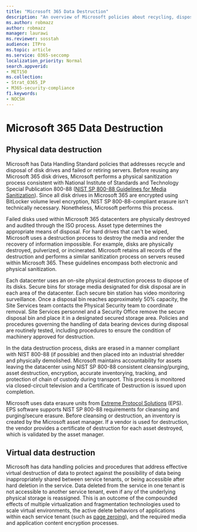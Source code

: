 ```yaml
---
title: "Microsoft 365 Data Destruction"
description: "An overview of Microsoft policies about recycling, disposal, or destruction of Microsoft 365 data center disk drives and servers."
ms.author: robmazz
author: robmazz
manager: laurawi
ms.reviewer: sosstah
audience: ITPro
ms.topic: article
ms.service: O365-seccomp
localization_priority: Normal
search.appverid:
- MET150
ms.collection:
- Strat_O365_IP
- M365-security-compliance
f1.keywords:
- NOCSH
---
```


# Microsoft 365 Data Destruction

## Physical data destruction

Microsoft has Data Handling Standard policies that addresses recycle and disposal of disk drives and failed or retiring servers. Before reusing any Microsoft 365 disk drives, Microsoft performs a physical sanitization process consistent with National Institute of Standards and Technology Special Publication 800-88 ([NIST SP 800-88 Guidelines for Media Sanitization](https://nvlpubs.nist.gov/nistpubs/SpecialPublications/NIST.SP.800-88r1.pdf)). Since all disk drives in Microsoft 365 are encrypted using BitLocker volume level encryption, NIST SP 800-88-compliant erasure isn't technically necessary. Nonetheless, Microsoft performs this process.

Failed disks used within Microsoft 365 datacenters are physically destroyed and audited through the ISO process. Asset type determines the appropriate means of disposal. For hard drives that can't be wiped, Microsoft uses a destruction process to destroy the media and render the recovery of information impossible. For example, disks are physically destroyed, pulverized, or incinerated. Microsoft retains all records of the destruction and performs a similar sanitization process on servers reused within Microsoft 365. These guidelines encompass both electronic and physical sanitization.

Each datacenter uses an on-site physical destruction process to dispose of its disks. Secure bins for storage media designated for disk disposal are in each area of the datacenter. Each secure bin station has video monitoring surveillance. Once a disposal bin reaches approximately 50% capacity, the Site Services team contacts the Physical Security team to coordinate removal. Site Services personnel and a Security Office remove the secure disposal bin and place it in a designated secured storage area. Policies and procedures governing the handling of data bearing devices during disposal are routinely tested, including procedures to ensure the condition of machinery approved for destruction.

In the data destruction process, disks are erased in a manner compliant with NIST 800-88 (if possible) and then placed into an industrial shredder and physically demolished. Microsoft maintains accountability for assets leaving the datacenter using NIST SP 800-88 consistent cleansing/purging, asset destruction, encryption, accurate inventorying, tracking, and protection of chain of custody during transport. This process is monitored via closed-circuit television and a Certificate of Destruction is issued upon completion.

Microsoft uses data erasure units from [Extreme Protocol Solutions](https://www.enterprisedataerasure.com/) (EPS). EPS software supports NIST SP 800-88 requirements for cleansing and purging/secure erasure. Before cleansing or destruction, an inventory is created by the Microsoft asset manager. If a vendor is used for destruction, the vendor provides a certificate of destruction for each asset destroyed, which is validated by the asset manager.

## Virtual data destruction

Microsoft has data handling policies and procedures that address effective virtual destruction of data to protect against the possibility of data being inappropriately shared between service tenants, or being accessible after hard deletion in the service. Data deleted from the service in one tenant is not accessible to another service tenant, even if any of the underlying physical storage is reassigned. This is an outcome of the compounded effects of multiple virtualization and fragmentation technologies used to scale virtual environments, the active delete behaviors of applications within each service tenant (such as [page zeroing](https://docs.microsoft.com/office365/securitycompliance/office-365-exchange-online-data-deletion#page-zeroing)), and the required media and application content encryption processes.
